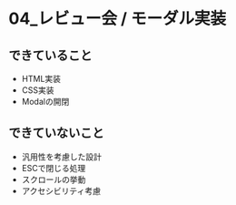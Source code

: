 # 04_レビュー会 / モーダル実装

## できていること
- HTML実装
- CSS実装
- Modalの開閉

## できていないこと
- 汎用性を考慮した設計
- ESCで閉じる処理
- スクロールの挙動
- アクセシビリティ考慮
